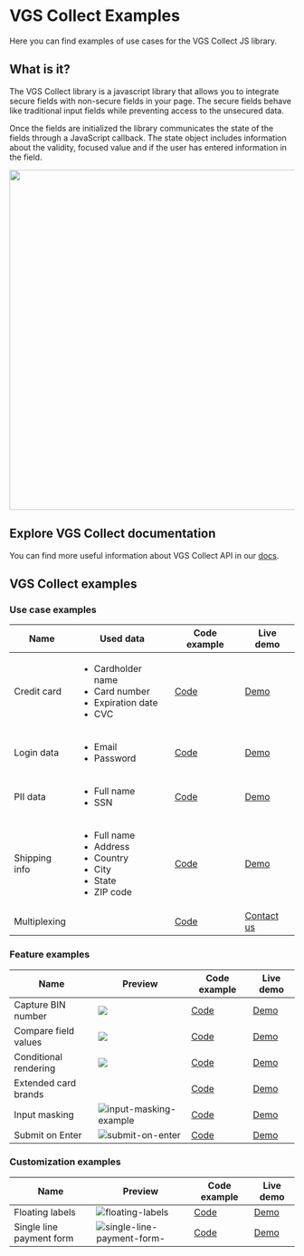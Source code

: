 

# VGS Collect Examples

Here you can find examples of use cases for the VGS Collect JS library.

## What is it?

The VGS Collect library is a javascript library that allows you to integrate secure fields with non-secure fields in your page. The secure fields behave like traditional input fields while preventing access to the unsecured data.

Once the fields are initialized the library communicates the state of the fields through a JavaScript callback. The state object includes information about the validity, focused value and if the user has entered information in the field.

<img width="600px" src="https://www.verygoodsecurity.com/docs/vgs_theme/static/img/vgs-collect-diagram.png"/>

## Explore VGS Collect documentation

You can find more useful information about VGS Collect API in our [docs](https://www.verygoodsecurity.com/docs/vgs-collect/what-is-it).

## VGS Collect examples

### Use case examples
| Name | Used data | Code example | Live demo |
|--|--|--|--|
|Credit card|<ul><li>Cardholder name</li><li>Card number</li><li>Expiration date</li><li>CVC</li></ul>| [Code](examples/usecases/credit-card-example) | [Demo](https://verygoodsecurity.github.io/vgs-collect-examples/#credit-card-example) |
|Login data| <ul><li>Email</li><li>Password</li></ul>| [Code](examples/usecases/login-data-example) | [Demo](https://verygoodsecurity.github.io/vgs-collect-examples/#login-data-example) |
|PII data| <ul><li>Full name</li><li>SSN</li></ul> | [Code](examples/usecases/pii-example) | [Demo](https://verygoodsecurity.github.io/vgs-collect-examples/#pii-example) |
|Shipping info| <ul><li>Full name</li><li>Address</li><li>Country</li><li>City</li><li>State</li><li>ZIP code</li></ul>| [Code](examples/usecases/shipping-info-example) | [Demo](https://verygoodsecurity.github.io/vgs-collect-examples/#shipping-info-example) |
|Multiplexing| ![]() | [Code](examples/usecases/multiplexing-example) | [Contact us](mailto:support@verygoodsecurity.com) |

### Feature examples
| Name | Preview | Code example | Live demo |
|--|--|--|--|
|Capture BIN number| ![](https://media.giphy.com/media/aPNbZzj1pztRkgSCt1/giphy.gif) | [Code](examples/features/capture-bin-number-example) | [Demo](https://codepen.io/Averanya/pen/bGgpoME) |
|Compare field values| ![](https://media.giphy.com/media/TXg8ZWI5Wxcoms2ASL/giphy.gif) | [Code](examples/features/compare-field-values-example) | [Demo](https://codepen.io/Averanya/pen/ZEBRYdO) |
|Conditional rendering| ![](https://media.giphy.com/media/0bQ4Gr0sVe9uQgnoOY/giphy.gif) | [Code](examples/features/conditional-rendering-example) | [Demo](https://codepen.io/Averanya/pen/LYbjbBe) |
|Extended card brands| ![]() | [Code](examples/features/extended-card-brands-support-example) | [Demo](https://codepen.io/Averanya/pen/NWxXpKM) |
|Input masking| ![input-masking-example](https://media.giphy.com/media/WmAre8f7ydvm4Qet5D/giphy.gif) | [Code](examples/features/input-masking-example) | [Demo](https://codesandbox.io/s/static-o8njh) |
|Submit on Enter| ![submit-on-enter](https://media.giphy.com/media/iX4C8Ox5wVgV9ExEMn/giphy.gif) | [Code](examples/features/submit-on-enter-example) | [Demo](https://codepen.io/Averanya/pen/RwGRVaz) | 

### Customization examples
| Name | Preview | Code example | Live demo |
|--|--|--|--|
|Floating labels| ![floating-labels](https://media.giphy.com/media/fwhcskQaiffQDGo04c/giphy.gif) | [Code](examples/customization/floating-labels-example) | [Demo](https://codepen.io/Averanya/pen/be03033d57f1498f6230da9c13adf083) |
|Single line payment form| ![single-line-payment-form-](https://camo.githubusercontent.com/d364081f95ed94c412f9b429bdc45c9ae8b89ca45a95e981555e25e7de4becdc/68747470733a2f2f6d656469612e67697068792e636f6d2f6d656469612f446e45346d6450504c6b6249654c4f316c462f67697068792e676966) | [Code](examples/customization/single-line-payment-form-example) | [Demo](https://verygoodsecurity.github.io/vgs-collect-examples/#credit-card-example) |
